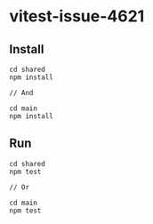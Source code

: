 # vitest-issue-4621


## Install
```
cd shared
npm install

// And

cd main
npm install
```

## Run
```
cd shared
npm test

// Or

cd main
npm test
```
